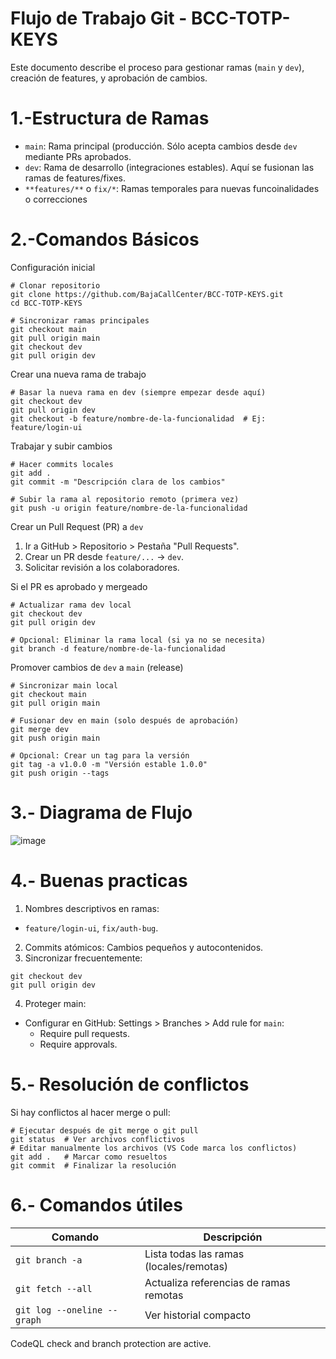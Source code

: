 # Flujo de Trabajo Git - BCC-TOTP-KEYS
Este documento describe el proceso para gestionar ramas (`main` y `dev`), creación de features, y aprobación de cambios.

# 1.-Estructura de Ramas
- `main`: Rama principal (producción. Sólo acepta cambios desde `dev` mediante PRs aprobados.
- `dev`: Rama de desarrollo (integraciones estables). Aquí se fusionan las ramas de features/fixes.
- `**features/**` o `fix/*`: Ramas temporales para nuevas funcoinalidades o correcciones

# 2.-Comandos Básicos
 Configuración inicial
```
# Clonar repositorio
git clone https://github.com/BajaCallCenter/BCC-TOTP-KEYS.git
cd BCC-TOTP-KEYS

# Sincronizar ramas principales
git checkout main
git pull origin main
git checkout dev
git pull origin dev
```

Crear una nueva rama de trabajo
```
# Basar la nueva rama en dev (siempre empezar desde aquí)
git checkout dev
git pull origin dev
git checkout -b feature/nombre-de-la-funcionalidad  # Ej: feature/login-ui
```

Trabajar y subir cambios
```
# Hacer commits locales
git add .
git commit -m "Descripción clara de los cambios"

# Subir la rama al repositorio remoto (primera vez)
git push -u origin feature/nombre-de-la-funcionalidad
```

Crear un Pull Request (PR) a `dev`
1. Ir a GitHub > Repositorio > Pestaña "Pull Requests".
2. Crear un PR desde `feature/...` → `dev`.
3. Solicitar revisión a los colaboradores.

Si el PR es aprobado y mergeado
```
# Actualizar rama dev local
git checkout dev
git pull origin dev

# Opcional: Eliminar la rama local (si ya no se necesita)
git branch -d feature/nombre-de-la-funcionalidad
```

Promover cambios de `dev` a `main` (release)
```
# Sincronizar main local
git checkout main
git pull origin main

# Fusionar dev en main (solo después de aprobación)
git merge dev
git push origin main

# Opcional: Crear un tag para la versión
git tag -a v1.0.0 -m "Versión estable 1.0.0"
git push origin --tags
```

# 3.- Diagrama de Flujo
![image](https://github.com/user-attachments/assets/4f48a83e-9772-49b2-987f-ba00e015d887)

# 4.- Buenas practicas
1. Nombres descriptivos en ramas:
  - `feature/login-ui`, `fix/auth-bug`.
2. Commits atómicos: Cambios pequeños y autocontenidos.
3. Sincronizar frecuentemente:
```
git checkout dev
git pull origin dev
```
4. Proteger main:
  - Configurar en GitHub:
   Settings > Branches > Add rule for `main`:
    - Require pull requests.
    - Require approvals.

# 5.- Resolución de conflictos
Si hay conflictos al hacer merge o pull:
```
# Ejecutar después de git merge o git pull
git status  # Ver archivos conflictivos
# Editar manualmente los archivos (VS Code marca los conflictos)
git add .   # Marcar como resueltos
git commit  # Finalizar la resolución
```

# 6.- Comandos útiles
| Comando | Descripción |
|---|---|
| `git branch -a` | Lista todas las ramas (locales/remotas) |
| `git fetch --all` | Actualiza referencias de ramas remotas |
| `git log --oneline --graph` | Ver historial compacto |

 CodeQL check and branch protection are active.
